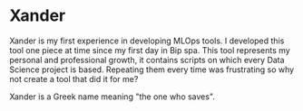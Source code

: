 # Xander

Xander is my first experience in developing MLOps tools. I developed this tool one piece at time since my first day in Bip spa.
This tool represents my personal and professional growth, it contains scripts on which every Data Science project is based. Repeating them every time was frustrating so why not create a tool that did it for me?

Xander is a Greek name meaning "the one who saves".